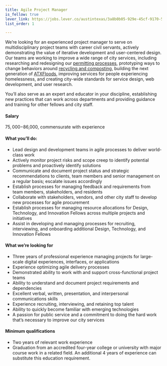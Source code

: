 ```yaml
---
title: Agile Project Manager
is_fellow: true
lever_link: https://jobs.lever.co/austintexas/3a8b0b05-929e-45cf-9170-5d44c357745c/apply
list_order: 1

---
```

We’re looking for an experienced project manager to serve on multidisciplinary project teams with career civil servants, actively demonstrating the value of iterative development and user-centered design. Our teams are working to improve a wide range of city services, including researching and redesigning our [permitting processes](http://www.austintexas.gov/department/development-services), prototyping ways to change behaviors around [recycling and composting](http://www.austintexas.gov/department/austin-resource-recovery), building the next generation of [ATXFloods](https://www.atxfloods.com), improving services for people experiencing homelessness, and creating city-wide standards for service design, web development, and user research.

You’ll also serve as an expert and educator in your discipline, establishing new practices that can work across departments and providing guidance and training for other fellows and city staff.

#### Salary

$75,000-$86,000, commensurate with experience

#### What you’ll do:

*   Lead design and development teams in agile processes to deliver world-class work
*   Actively monitor project risks and scope creep to identify potential problems and proactively identify solutions
*   Communicate and document project status and strategic recommendations to clients, team members and senior management on a regular basis; escalate issues accordingly
*   Establish processes for managing feedback and requirements from team members, stakeholders, and residents
*   Collaborate with stakeholders, vendors, and other city staff to develop new processes for agile procurement
*   Establish processes for managing resource allocations for Design, Technology, and Innovation Fellows across multiple projects and initiatives
*   Assist in developing and managing processes for recruiting, interviewing, and onboarding additional Design, Technology, and Innovation Fellows

#### What we’re looking for

*   Three years of professional experience managing projects for large-scale digital experiences, interfaces, or applications
*   Experience optimizing agile delivery processes
*   Demonstrated ability to work with and support cross-functional project teams
*   Ability to understand and document project requirements and dependencies
*   Excellent verbal, written, presentation, and interpersonal communications skills
*   Experience recruiting, interviewing, and retaining top talent
*   Ability to quickly become familiar with emerging technologies
*   A passion for public service and a commitment to doing the hard work that’s necessary to improve our city services

#### Minimum qualifications

*   Two years of relevant work experience
*   Graduation from an accredited four-year college or university with major course work in a related field. An additional 4 years of experience can substitute this education requirement.
